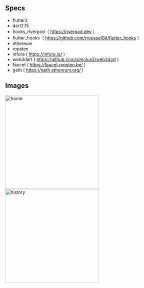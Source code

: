 ## Specs

- flutter2
- dart2.15
- hooks_riverpod（ https://riverpod.dev ）
- flutter_hooks（ https://github.com/rrousselGit/flutter_hooks ）
- ethereum
- ropsten
- infura ( https://infura.io/ )
- web3dart ( https://github.com/simolus3/web3dart )
- faucet ( https://faucet.ropsten.be/ )
- geth ( https://geth.ethereum.org/ )

## Images

<img width="300" alt="home" src="https://user-images.githubusercontent.com/2268288/150107986-abf7f852-47dc-45c7-ac65-0804da32c187.png"> <img width="300" alt="history" src="https://user-images.githubusercontent.com/2268288/150116777-de04de0b-b565-4baa-afa7-d1c0aa53e650.png">

